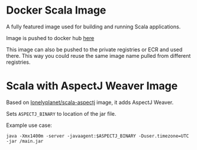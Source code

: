 # Docker Scala Image

A fully featured image used for building and running Scala applications.

Image is pushed to docker hub [here](https://hub.docker.com/r/lonelyplanet/scala/)

This image can also be pushed to the private registries or ECR and used there. This way you could reuse the same image name pulled from different registries.
# Scala with AspectJ Weaver Image

Based on [lonelyplanet/scala-aspectj](https://hub.docker.com/r/lonelyplanet/scala-aspectj/) image, it adds AspectJ Weaver.

Sets `ASPECTJ_BINARY` to location of the jar file.

Example use case:
```
java -Xmx1400m -server -javaagent:$ASPECTJ_BINARY -Duser.timezone=UTC -jar /main.jar
```
